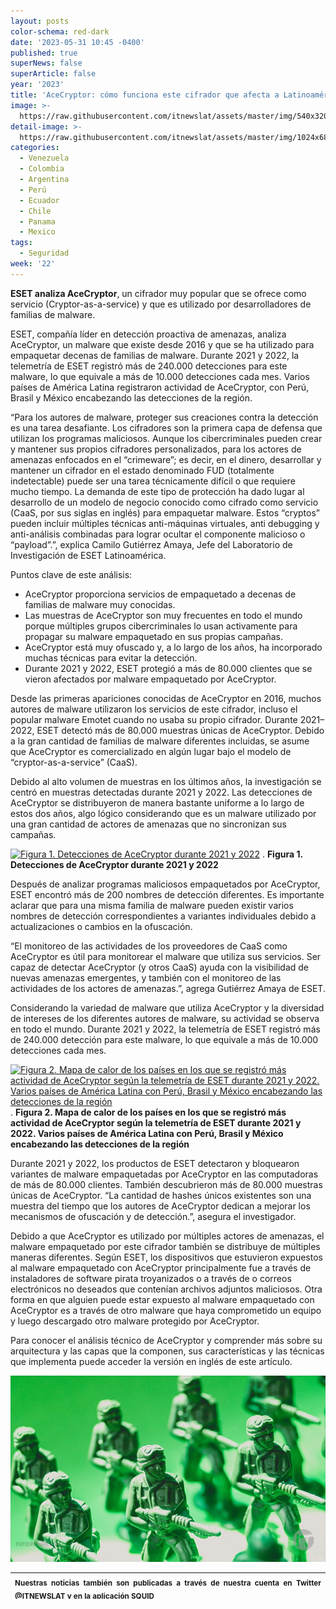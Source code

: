 ```yaml
---
layout: posts
color-schema: red-dark
date: '2023-05-31 10:45 -0400'
published: true
superNews: false
superArticle: false
year: '2023'
title: 'AceCryptor: cómo funciona este cifrador que afecta a Latinoamérica'
image: >-
  https://raw.githubusercontent.com/itnewslat/assets/master/img/540x320/Ataque-Soldados-p.jpg
detail-image: >-
  https://raw.githubusercontent.com/itnewslat/assets/master/img/1024x680/Ataque-Soldados-g.jpg
categories:
  - Venezuela
  - Colombia
  - Argentina
  - Perú
  - Ecuador
  - Chile
  - Panama
  - Mexico
tags:
  - Seguridad
week: '22'
---
```

**ESET analiza AceCryptor**, un cifrador muy popular que se ofrece como servicio (Cryptor-as-a-service) y que es utilizado por desarrolladores de familias de malware.

ESET, compañía líder en detección proactiva de amenazas, analiza AceCryptor, un malware que existe desde 2016 y que se ha utilizado para empaquetar decenas de familias de malware. Durante 2021 y 2022, la telemetría de ESET registró más de 240.000 detecciones para este malware, lo que equivale a más de 10.000 detecciones cada mes. Varios países de América Latina registraron actividad de AceCryptor, con Perú, Brasil y México encabezando las detecciones de la región.

“Para los autores de malware, proteger sus creaciones contra la detección es una tarea desafiante. Los cifradores son la primera capa de defensa que utilizan los programas maliciosos. Aunque los cibercriminales pueden crear y mantener sus propios cifradores personalizados, para los actores de amenazas enfocados en el “crimeware”; es decir, en el dinero, desarrollar y mantener un cifrador en el estado denominado FUD (totalmente indetectable) puede ser una tarea técnicamente difícil o que requiere mucho tiempo. La demanda de este tipo de protección ha dado lugar al desarrollo de un modelo de negocio conocido como cifrado como servicio (CaaS, por sus siglas en inglés) para empaquetar malware. Estos “cryptos” pueden incluir múltiples técnicas anti-máquinas virtuales, anti debugging y anti-análisis combinadas para lograr ocultar el componente malicioso o “payload”.”, explica Camilo Gutiérrez Amaya, Jefe del Laboratorio de Investigación de ESET Latinoamérica. 

Puntos clave de este análisis:

- AceCryptor proporciona servicios de empaquetado a decenas de familias de malware muy conocidas.
- Las muestras de AceCryptor son muy frecuentes en todo el mundo porque múltiples grupos cibercriminales lo usan activamente para propagar su malware empaquetado en sus propias campañas.
- AceCryptor está muy ofuscado y, a lo largo de los años, ha incorporado muchas técnicas para evitar la detección.
- Durante 2021 y 2022, ESET protegió a más de 80.000 clientes que se vieron afectados por malware empaquetado por AceCryptor.

Desde las primeras apariciones conocidas de AceCryptor en 2016, muchos autores de malware utilizaron los servicios de este cifrador, incluso el popular malware Emotet cuando no usaba su propio cifrador. Durante 2021–2022, ESET detectó más de 80.000 muestras únicas de AceCryptor. Debido a la gran cantidad de familias de malware diferentes incluidas, se asume que AceCryptor es comercializado en algún lugar bajo el modelo de “cryptor-as-a-service” (CaaS). 

Debido al alto volumen de muestras en los últimos años, la investigación se centró en muestras detectadas durante 2021 y 2022. Las detecciones de AceCryptor se distribuyeron de manera bastante uniforme a lo largo de estos dos años, algo lógico considerando que es un malware utilizado por una gran cantidad de actores de amenazas que no sincronizan sus campañas.
 
<a href="https://www.welivesecurity.com/la-es/2023/05/30/acecryptor-cifrador-utilizado-varios-desarrolladores-malware/"><img class="aligncenter" src="https://www.welivesecurity.com/wp-content/uploads/2023/05/figure_1_AceCrypter_Events-1024x491.png" alt="Figura 1. Detecciones de AceCryptor durante 2021 y 2022" width="540" height="259" /></a>
.
**Figura 1. Detecciones de AceCryptor durante 2021 y 2022**

Después de analizar programas maliciosos empaquetados por AceCryptor, ESET encontró más de 200 nombres de detección diferentes. Es importante aclarar que para una misma familia de malware pueden existir varios nombres de detección correspondientes a variantes individuales debido a actualizaciones o cambios en la ofuscación.

“El monitoreo de las actividades de los proveedores de CaaS como AceCryptor es útil para monitorear el malware que utiliza sus servicios. Ser capaz de detectar AceCryptor (y otros CaaS) ayuda con la visibilidad de nuevas amenazas emergentes, y también con el monitoreo de las actividades de los actores de amenazas.”, agrega Gutiérrez Amaya de ESET.

Considerando la variedad de malware que utiliza AceCryptor y la diversidad de intereses de los diferentes autores de malware, su actividad se observa en todo el mundo. Durante 2021 y 2022, la telemetría de ESET registró más de 240.000 detección para este malware, lo que equivale a más de 10.000 detecciones cada mes. 

<a href="https://www.welivesecurity.com/la-es/2023/05/30/acecryptor-cifrador-utilizado-varios-desarrolladores-malware/"><img class="aligncenter" src="https://www.welivesecurity.com/wp-content/uploads/2023/05/figure_4_AceCrypter_map.png" alt="Figura 2. Mapa de calor de los países en los que se registró más actividad de AceCryptor según la telemetría de ESET durante 2021 y 2022. Varios países de América Latina con Perú, Brasil y México encabezando las detecciones de la región" width="540" height="278" /></a>
.
**Figura 2. Mapa de calor de los países en los que se registró más actividad de AceCryptor según la telemetría de ESET durante 2021 y 2022. Varios países de América Latina con Perú, Brasil y México encabezando las detecciones de la región**

Durante 2021 y 2022, los productos de ESET detectaron y bloquearon variantes de malware empaquetadas por AceCryptor en las computadoras de más de 80.000 clientes. También descubrieron más de 80.000 muestras únicas de AceCryptor. “La cantidad de hashes únicos existentes son una muestra del tiempo que los autores de AceCryptor dedican a mejorar los mecanismos de ofuscación y de detección.”, asegura el investigador. 

Debido a que AceCryptor es utilizado por múltiples actores de amenazas, el malware empaquetado por este cifrador también se distribuye de múltiples maneras diferentes. Según ESET, los dispositivos que estuvieron expuestos al malware empaquetado con AceCryptor principalmente fue a través de instaladores de software pirata troyanizados o a través de o correos electrónicos no deseados que contenían archivos adjuntos maliciosos. Otra forma en que alguien puede estar expuesto al malware empaquetado con AceCryptor es a través de otro malware que haya comprometido un equipo y luego descargado otro malware protegido por AceCryptor. 

Para conocer el análisis técnico de AceCryptor y comprender más sobre su arquitectura y las capas que la componen, sus características y las técnicas que implementa puede acceder la versión en inglés de este artículo.

![](https://raw.githubusercontent.com/itnewslat/assets/master/img/540x320/Ataque-Soldados-p.jpg)

<table style="height: 42px;" width="569">
<tbody>
<tr>
<td style="text-align: justify;"><sub><strong>Nuestras noticias también son publicadas a través de nuestra cuenta en Twitter <a href="https://twitter.com/itnewslat?lang=es">@ITNEWSLAT</a> y en la aplicación <a href="https://squidapp.co/en/">SQUID</a></strong></sub></td>
</tr>
</tbody>
</table>
